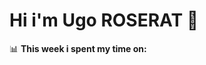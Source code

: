 # Hi i'm Ugo ROSERAT 👋

📊 **This week i spent my time on:**
<!--START_SECTION:waka-->

<!--END_SECTION:waka-->